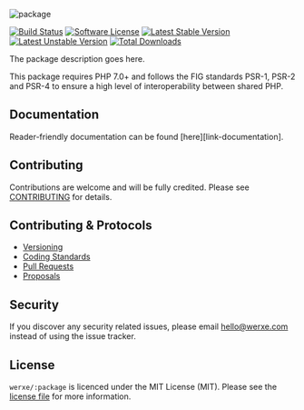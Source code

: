 ![package][image-url]

[![Build Status](icon-travis)][link-travis]
[![Software License](icon-license)][link-license]
[![Latest Stable Version][icon-version-stable]][link-packagist]
[![Latest Unstable Version](icon-version-unstable)][link-packagist]
[![Total Downloads][icon-downloads]][link-packagist]

The package description goes here.

This package requires PHP 7.0+ and follows the FIG standards PSR-1, PSR-2 and PSR-4 to ensure a high level of interoperability between shared PHP.

## Documentation

Reader-friendly documentation can be found [here][link-documentation].

## Contributing

Contributions are welcome and will be fully credited. Please see [CONTRIBUTING](CONTRIBUTING.md) for details.

## Contributing & Protocols

- [Versioning](CONTRIBUTING.md#versioning)
- [Coding Standards](CONTRIBUTING.md#coding-standards)
- [Pull Requests](CONTRIBUTING.md#pull-requests)
- [Proposals](CONTRIBUTING.md#proposals)

## Security

If you discover any security related issues, please email hello@werxe.com instead of using the issue tracker.

## License

`werxe/:package` is licenced under the MIT License (MIT). Please see the [license file](LICENSE.md) for more information.

[image-url]: https://cloud.githubusercontent.com/assets/2285372/15791983/69de45fc-29d2-11e6-967b-0ab8c53b53ed.png

[link-composer]: http://getcomposer.org
[link-travis]: https://travis-ci.org/werxe/:package
[link-license]: https://opensource.org/licenses/BSD-3-Clause
[link-packagist]: https://packagist.org/:packages/werxe/:package

[icon-travis]: https://poser.pugx.org/werxe/:package/version?format=flat-square
[icon-license]: https://poser.pugx.org/werxe/:package/license?format=flat-square
[icon-version-stable]: https://poser.pugx.org/werxe/:package/v/stable?format=flat-square
[icon-version-unstable]: https://poser.pugx.org/werxe/:package/v/unstable?format=flat-square
[icon-downloads]: https://poser.pugx.org/werxe/:package/downloads?format=flat-square
